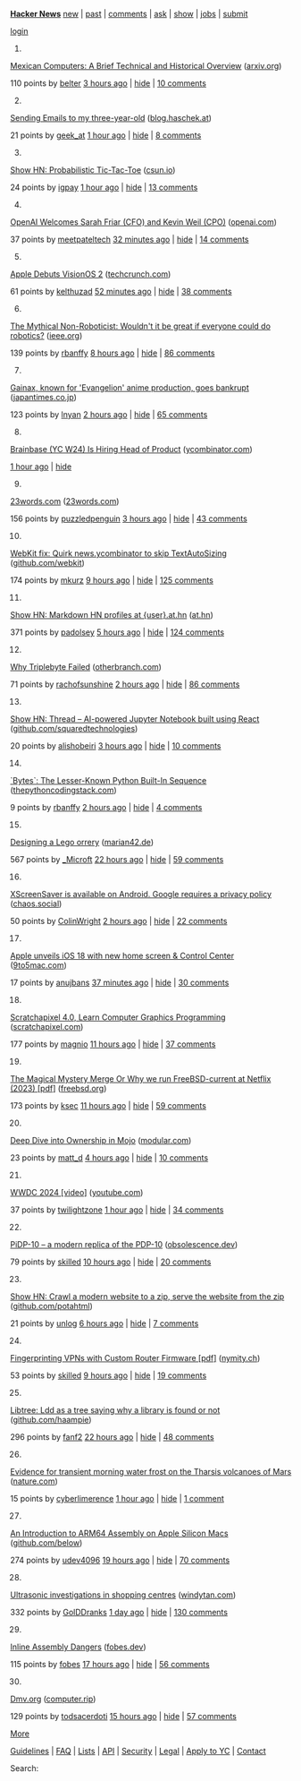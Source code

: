 [](https://news.ycombinator.com)

**[Hacker News](news)** [new](newest) | [past](front) | [comments](newcomments) | [ask](ask) | [show](show) | [jobs](jobs) | [submit](submit)

[login](login?goto=news)

1.

[](vote?id=40633902&how=up&goto=news)

[Mexican Computers: A Brief Technical and Historical Overview](https://arxiv.org/abs/2406.04912) ([arxiv.org](from?site=arxiv.org))

110 points by [belter](user?id=belter) [3 hours ago](item?id=40633902) | [hide](hide?id=40633902&goto=news) | [10 comments](item?id=40633902)

2.

[](vote?id=40632745&how=up&goto=news)

[Sending Emails to my three-year-old](https://blog.haschek.at/2024/leaving-a-digital-legacy.html) ([blog.haschek.at](from?site=blog.haschek.at))

21 points by [geek\_at](user?id=geek_at) [1 hour ago](item?id=40632745) | [hide](hide?id=40632745&goto=news) | [8 comments](item?id=40632745)

3.

[](vote?id=40635397&how=up&goto=news)

[Show HN: Probabilistic Tic-Tac-Toe](https://www.csun.io/2024/06/08/probabilistic-tic-tac-toe.html) ([csun.io](from?site=csun.io))

24 points by [igpay](user?id=igpay) [1 hour ago](item?id=40635397) | [hide](hide?id=40635397&goto=news) | [13 comments](item?id=40635397)

4.

[](vote?id=40635959&how=up&goto=news)

[OpenAI Welcomes Sarah Friar (CFO) and Kevin Weil (CPO)](https://openai.com/index/openai-welcomes-cfo-cpo/) ([openai.com](from?site=openai.com))

37 points by [meetpateltech](user?id=meetpateltech) [32 minutes ago](item?id=40635959) | [hide](hide?id=40635959&goto=news) | [14 comments](item?id=40635959)

5.

[](vote?id=40635749&how=up&goto=news)

[Apple Debuts VisionOS 2](https://techcrunch.com/2024/06/10/apple-debuts-visionos-2/) ([techcrunch.com](from?site=techcrunch.com))

61 points by [kelthuzad](user?id=kelthuzad) [52 minutes ago](item?id=40635749) | [hide](hide?id=40635749&goto=news) | [38 comments](item?id=40635749)

6.

[](vote?id=40631558&how=up&goto=news)

[The Mythical Non-Roboticist: Wouldn't it be great if everyone could do robotics?](https://spectrum.ieee.org/the-mythical-non-roboticist) ([ieee.org](from?site=ieee.org))

139 points by [rbanffy](user?id=rbanffy) [8 hours ago](item?id=40631558) | [hide](hide?id=40631558&goto=news) | [86 comments](item?id=40631558)

7.

[](vote?id=40634465&how=up&goto=news)

[Gainax, known for 'Evangelion' anime production, goes bankrupt](https://www.japantimes.co.jp/business/2024/06/08/evangelion-anime-production-company-bankrupt/) ([japantimes.co.jp](from?site=japantimes.co.jp))

123 points by [lnyan](user?id=lnyan) [2 hours ago](item?id=40634465) | [hide](hide?id=40634465&goto=news) | [65 comments](item?id=40634465)

8.

[Brainbase (YC W24) Is Hiring Head of Product](https://www.ycombinator.com/companies/brainbase/jobs/W62qIfA-founding-head-of-product) ([ycombinator.com](from?site=ycombinator.com))

[1 hour ago](item?id=40635628) | [hide](hide?id=40635628&goto=news)

9.

[](vote?id=40634042&how=up&goto=news)

[23words.com](https://23words.com) ([23words.com](from?site=23words.com))

156 points by [puzzledpenguin](user?id=puzzledpenguin) [3 hours ago](item?id=40634042) | [hide](hide?id=40634042&goto=news) | [43 comments](item?id=40634042)

10.

[](vote?id=40631439&how=up&goto=news)

[WebKit fix: Quirk news.ycombinator to skip TextAutoSizing](https://github.com/WebKit/WebKit/commit/84ae355619354ee1bfa7daaa1fc95565a6726be3) ([github.com/webkit](from?site=github.com/webkit))

174 points by [mkurz](user?id=mkurz) [9 hours ago](item?id=40631439) | [hide](hide?id=40631439&goto=news) | [125 comments](item?id=40631439)

11.

[](vote?id=40632773&how=up&goto=news)

[Show HN: Markdown HN profiles at {user}.at.hn](https://at.hn) ([at.hn](from?site=at.hn))

371 points by [padolsey](user?id=padolsey) [5 hours ago](item?id=40632773) | [hide](hide?id=40632773&goto=news) | [124 comments](item?id=40632773)

12.

[](vote?id=40634774&how=up&goto=news)

[Why Triplebyte Failed](https://www.otherbranch.com/blog/why-triplebyte-failed) ([otherbranch.com](from?site=otherbranch.com))

71 points by [rachofsunshine](user?id=rachofsunshine) [2 hours ago](item?id=40634774) | [hide](hide?id=40634774&goto=news) | [86 comments](item?id=40634774)

13.

[](vote?id=40633773&how=up&goto=news)

[Show HN: Thread – AI-powered Jupyter Notebook built using React](https://github.com/squaredtechnologies/thread) ([github.com/squaredtechnologies](from?site=github.com/squaredtechnologies))

20 points by [alishobeiri](user?id=alishobeiri) [3 hours ago](item?id=40633773) | [hide](hide?id=40633773&goto=news) | [10 comments](item?id=40633773)

14.

[](vote?id=40616752&how=up&goto=news)

[\`Bytes\`: The Lesser-Known Python Built-In Sequence](https://www.thepythoncodingstack.com/p/bytes-python-built-in-unicode-utf-8-encoding) ([thepythoncodingstack.com](from?site=thepythoncodingstack.com))

9 points by [rbanffy](user?id=rbanffy) [2 hours ago](item?id=40616752) | [hide](hide?id=40616752&goto=news) | [4 comments](item?id=40616752)

15.

[](vote?id=40626807&how=up&goto=news)

[Designing a Lego orrery](https://marian42.de/article/orrery/) ([marian42.de](from?site=marian42.de))

567 points by [\_Microft](user?id=_Microft) [22 hours ago](item?id=40626807) | [hide](hide?id=40626807&goto=news) | [59 comments](item?id=40626807)

16.

[](vote?id=40634823&how=up&goto=news)

[XScreenSaver is available on Android. Google requires a privacy policy](https://chaos.social/@scy/112591102162587559) ([chaos.social](from?site=chaos.social))

50 points by [ColinWright](user?id=ColinWright) [2 hours ago](item?id=40634823) | [hide](hide?id=40634823&goto=news) | [22 comments](item?id=40634823)

17.

[](vote?id=40635906&how=up&goto=news)

[Apple unveils iOS 18 with new home screen & Control Center](https://9to5mac.com/2024/06/10/ios-18-new-features-launch-release-date/) ([9to5mac.com](from?site=9to5mac.com))

17 points by [anujbans](user?id=anujbans) [37 minutes ago](item?id=40635906) | [hide](hide?id=40635906&goto=news) | [30 comments](item?id=40635906)

18.

[](vote?id=40622209&how=up&goto=news)

[Scratchapixel 4.0, Learn Computer Graphics Programming](https://www.scratchapixel.com/index.html) ([scratchapixel.com](from?site=scratchapixel.com))

177 points by [magnio](user?id=magnio) [11 hours ago](item?id=40622209) | [hide](hide?id=40622209&goto=news) | [37 comments](item?id=40622209)

19.

[](vote?id=40630699&how=up&goto=news)

[The Magical Mystery Merge Or Why we run FreeBSD-current at Netflix (2023) \[pdf\]](https://people.freebsd.org/~gallatin/talks/OpenFest2023.pdf) ([freebsd.org](from?site=freebsd.org))

173 points by [ksec](user?id=ksec) [11 hours ago](item?id=40630699) | [hide](hide?id=40630699&goto=news) | [59 comments](item?id=40630699)

20.

[](vote?id=40627563&how=up&goto=news)

[Deep Dive into Ownership in Mojo](https://www.modular.com/blog/deep-dive-into-ownership-in-mojo) ([modular.com](from?site=modular.com))

23 points by [matt\_d](user?id=matt_d) [4 hours ago](item?id=40627563) | [hide](hide?id=40627563&goto=news) | [10 comments](item?id=40627563)

21.

[](vote?id=40635092&how=up&goto=news)

[WWDC 2024 \[video\]](https://www.youtube.com/watch?v=RXeOiIDNNek) ([youtube.com](from?site=youtube.com))

37 points by [twilightzone](user?id=twilightzone) [1 hour ago](item?id=40635092) | [hide](hide?id=40635092&goto=news) | [34 comments](item?id=40635092)

22.

[](vote?id=40622671&how=up&goto=news)

[PiDP-10 – a modern replica of the PDP-10](https://obsolescence.dev/pidp10.html) ([obsolescence.dev](from?site=obsolescence.dev))

79 points by [skilled](user?id=skilled) [10 hours ago](item?id=40622671) | [hide](hide?id=40622671&goto=news) | [20 comments](item?id=40622671)

23.

[](vote?id=40632533&how=up&goto=news)

[Show HN: Crawl a modern website to a zip, serve the website from the zip](https://github.com/potahtml/mpa-archive) ([github.com/potahtml](from?site=github.com/potahtml))

21 points by [unlog](user?id=unlog) [6 hours ago](item?id=40632533) | [hide](hide?id=40632533&goto=news) | [7 comments](item?id=40632533)

24.

[](vote?id=40623497&how=up&goto=news)

[Fingerprinting VPNs with Custom Router Firmware \[pdf\]](https://censorbib.nymity.ch/pdf/Almutairi2024a.pdf) ([nymity.ch](from?site=nymity.ch))

53 points by [skilled](user?id=skilled) [9 hours ago](item?id=40623497) | [hide](hide?id=40623497&goto=news) | [19 comments](item?id=40623497)

25.

[](vote?id=40626969&how=up&goto=news)

[Libtree: Ldd as a tree saying why a library is found or not](https://github.com/haampie/libtree) ([github.com/haampie](from?site=github.com/haampie))

296 points by [fanf2](user?id=fanf2) [22 hours ago](item?id=40626969) | [hide](hide?id=40626969&goto=news) | [48 comments](item?id=40626969)

26.

[](vote?id=40635512&how=up&goto=news)

[Evidence for transient morning water frost on the Tharsis volcanoes of Mars](https://www.nature.com/articles/s41561-024-01457-7) ([nature.com](from?site=nature.com))

15 points by [cyberlimerence](user?id=cyberlimerence) [1 hour ago](item?id=40635512) | [hide](hide?id=40635512&goto=news) | [1 comment](item?id=40635512)

27.

[](vote?id=40616930&how=up&goto=news)

[An Introduction to ARM64 Assembly on Apple Silicon Macs](https://github.com/below/HelloSilicon) ([github.com/below](from?site=github.com/below))

274 points by [udev4096](user?id=udev4096) [19 hours ago](item?id=40616930) | [hide](hide?id=40616930&goto=news) | [70 comments](item?id=40616930)

28.

[](vote?id=40624709&how=up&goto=news)

[Ultrasonic investigations in shopping centres](https://www.windytan.com/2024/06/ultrasonic-investigations-in-shopping.html) ([windytan.com](from?site=windytan.com))

332 points by [GolDDranks](user?id=GolDDranks) [1 day ago](item?id=40624709) | [hide](hide?id=40624709&goto=news) | [130 comments](item?id=40624709)

29.

[](vote?id=40607845&how=up&goto=news)

[Inline Assembly Dangers](https://fobes.dev/general/2024/02/29/inline-assembly-dangers.html) ([fobes.dev](from?site=fobes.dev))

115 points by [fobes](user?id=fobes) [17 hours ago](item?id=40607845) | [hide](hide?id=40607845&goto=news) | [56 comments](item?id=40607845)

30.

[](vote?id=40622191&how=up&goto=news)

[Dmv.org](https://computer.rip/2024-06-08-dmv.org.html) ([computer.rip](from?site=computer.rip))

129 points by [todsacerdoti](user?id=todsacerdoti) [15 hours ago](item?id=40622191) | [hide](hide?id=40622191&goto=news) | [57 comments](item?id=40622191)

[More](?p=2)

  

[Guidelines](newsguidelines.html) | [FAQ](newsfaq.html) | [Lists](lists) | [API](https://github.com/HackerNews/API) | [Security](security.html) | [Legal](https://www.ycombinator.com/legal/) | [Apply to YC](https://www.ycombinator.com/apply/) | [Contact](mailto:hn@ycombinator.com)  
  

Search: